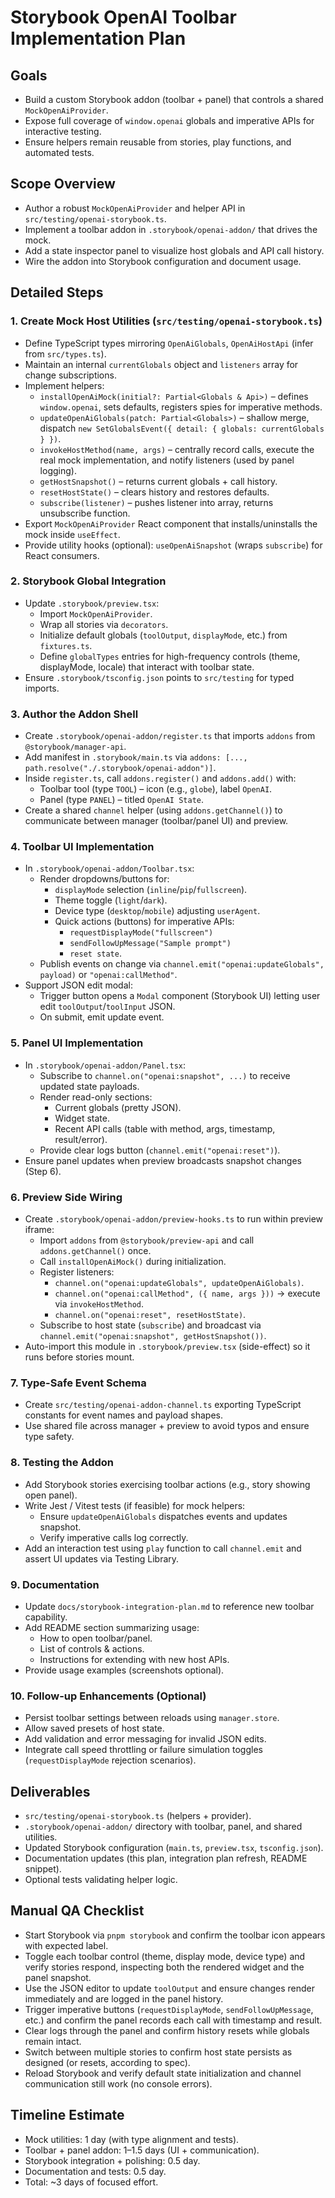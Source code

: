# Storybook OpenAI Toolbar Implementation Plan

## Goals
- Build a custom Storybook addon (toolbar + panel) that controls a shared `MockOpenAiProvider`.
- Expose full coverage of `window.openai` globals and imperative APIs for interactive testing.
- Ensure helpers remain reusable from stories, play functions, and automated tests.

## Scope Overview
- Author a robust `MockOpenAiProvider` and helper API in `src/testing/openai-storybook.ts`.
- Implement a toolbar addon in `.storybook/openai-addon/` that drives the mock.
- Add a state inspector panel to visualize host globals and API call history.
- Wire the addon into Storybook configuration and document usage.

## Detailed Steps

### 1. Create Mock Host Utilities (`src/testing/openai-storybook.ts`)
- Define TypeScript types mirroring `OpenAiGlobals`, `OpenAiHostApi` (infer from `src/types.ts`).
- Maintain an internal `currentGlobals` object and `listeners` array for change subscriptions.
- Implement helpers:
  - `installOpenAiMock(initial?: Partial<Globals & Api>)` – defines `window.openai`, sets defaults, registers spies for imperative methods.
  - `updateOpenAiGlobals(patch: Partial<Globals>)` – shallow merge, dispatch `new SetGlobalsEvent({ detail: { globals: currentGlobals } })`.
  - `invokeHostMethod(name, args)` – centrally record calls, execute the real mock implementation, and notify listeners (used by panel logging).
  - `getHostSnapshot()` – returns current globals + call history.
  - `resetHostState()` – clears history and restores defaults.
  - `subscribe(listener)` – pushes listener into array, returns unsubscribe function.
- Export `MockOpenAiProvider` React component that installs/uninstalls the mock inside `useEffect`.
- Provide utility hooks (optional): `useOpenAiSnapshot` (wraps `subscribe`) for React consumers.

### 2. Storybook Global Integration
- Update `.storybook/preview.tsx`:
  - Import `MockOpenAiProvider`.
  - Wrap all stories via `decorators`.
  - Initialize default globals (`toolOutput`, `displayMode`, etc.) from `fixtures.ts`.
  - Define `globalTypes` entries for high-frequency controls (theme, displayMode, locale) that interact with toolbar state.
- Ensure `.storybook/tsconfig.json` points to `src/testing` for typed imports.

### 3. Author the Addon Shell
- Create `.storybook/openai-addon/register.ts` that imports `addons` from `@storybook/manager-api`.
- Add manifest in `.storybook/main.ts` via `addons: [..., path.resolve("./.storybook/openai-addon")]`.
- Inside `register.ts`, call `addons.register()` and `addons.add()` with:
  - Toolbar tool (type `TOOL`) – icon (e.g., `globe`), label `OpenAI`.
  - Panel (type `PANEL`) – titled `OpenAI State`.
- Create a shared `channel` helper (using `addons.getChannel()`) to communicate between manager (toolbar/panel UI) and preview.

### 4. Toolbar UI Implementation
- In `.storybook/openai-addon/Toolbar.tsx`:
  - Render dropdowns/buttons for:
    - `displayMode` selection (`inline`/`pip`/`fullscreen`).
    - Theme toggle (`light`/`dark`).
    - Device type (`desktop`/`mobile`) adjusting `userAgent`.
    - Quick actions (buttons) for imperative APIs:
      - `requestDisplayMode("fullscreen")`
      - `sendFollowUpMessage("Sample prompt")`
      - `reset state`.
  - Publish events on change via `channel.emit("openai:updateGlobals", payload)` or `"openai:callMethod"`.
- Support JSON edit modal:
  - Trigger button opens a `Modal` component (Storybook UI) letting user edit `toolOutput`/`toolInput` JSON.
  - On submit, emit update event.

### 5. Panel UI Implementation
- In `.storybook/openai-addon/Panel.tsx`:
  - Subscribe to `channel.on("openai:snapshot", ...)` to receive updated state payloads.
  - Render read-only sections:
    - Current globals (pretty JSON).
    - Widget state.
    - Recent API calls (table with method, args, timestamp, result/error).
  - Provide clear logs button (`channel.emit("openai:reset")`).
- Ensure panel updates when preview broadcasts snapshot changes (Step 6).

### 6. Preview Side Wiring
- Create `.storybook/openai-addon/preview-hooks.ts` to run within preview iframe:
  - Import `addons` from `@storybook/preview-api` and call `addons.getChannel()` once.
  - Call `installOpenAiMock()` during initialization.
  - Register listeners:
    - `channel.on("openai:updateGlobals", updateOpenAiGlobals)`.
    - `channel.on("openai:callMethod", ({ name, args }))` -> execute via `invokeHostMethod`.
    - `channel.on("openai:reset", resetHostState)`.
  - Subscribe to host state (`subscribe`) and broadcast via `channel.emit("openai:snapshot", getHostSnapshot())`.
- Auto-import this module in `.storybook/preview.tsx` (side-effect) so it runs before stories mount.

### 7. Type-Safe Event Schema
- Create `src/testing/openai-addon-channel.ts` exporting TypeScript constants for event names and payload shapes.
- Use shared file across manager + preview to avoid typos and ensure type safety.

### 8. Testing the Addon
- Add Storybook stories exercising toolbar actions (e.g., story showing open panel).
- Write Jest / Vitest tests (if feasible) for mock helpers:
  - Ensure `updateOpenAiGlobals` dispatches events and updates snapshot.
  - Verify imperative calls log correctly.
- Add an interaction test using `play` function to call `channel.emit` and assert UI updates via Testing Library.

### 9. Documentation
- Update `docs/storybook-integration-plan.md` to reference new toolbar capability.
- Add README section summarizing usage:
  - How to open toolbar/panel.
  - List of controls & actions.
  - Instructions for extending with new host APIs.
- Provide usage examples (screenshots optional).

### 10. Follow-up Enhancements (Optional)
- Persist toolbar settings between reloads using `manager.store`.
- Allow saved presets of host state.
- Add validation and error messaging for invalid JSON edits.
- Integrate call speed throttling or failure simulation toggles (`requestDisplayMode` rejection scenarios).

## Deliverables
- `src/testing/openai-storybook.ts` (helpers + provider).
- `.storybook/openai-addon/` directory with toolbar, panel, and shared utilities.
- Updated Storybook configuration (`main.ts`, `preview.tsx`, `tsconfig.json`).
- Documentation updates (this plan, integration plan refresh, README snippet).
- Optional tests validating helper logic.

## Manual QA Checklist
- Start Storybook via `pnpm storybook` and confirm the toolbar icon appears with expected label.
- Toggle each toolbar control (theme, display mode, device type) and verify stories respond, inspecting both the rendered widget and the panel snapshot.
- Use the JSON editor to update `toolOutput` and ensure changes render immediately and are logged in the panel history.
- Trigger imperative buttons (`requestDisplayMode`, `sendFollowUpMessage`, etc.) and confirm the panel records each call with timestamp and result.
- Clear logs through the panel and confirm history resets while globals remain intact.
- Switch between multiple stories to confirm host state persists as designed (or resets, according to spec).
- Reload Storybook and verify default state initialization and channel communication still work (no console errors).

## Timeline Estimate
- Mock utilities: 1 day (with type alignment and tests).
- Toolbar + panel addon: 1–1.5 days (UI + communication).
- Storybook integration + polishing: 0.5 day.
- Documentation and tests: 0.5 day.
- Total: ~3 days of focused effort.
